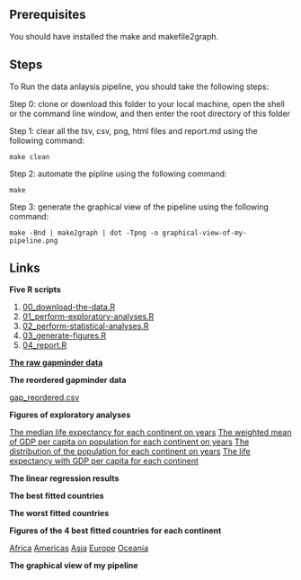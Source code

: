 ## Prerequisites
You should have installed the make and makefile2graph.

## Steps
To Run the data anlaysis pipeline, you should take the following steps:

Step 0: clone or download this folder to your local machine, open the shell or the command line window, and then enter the root directory of this folder

Step 1: clear all the tsv, csv, png, html files and report.md using the following command:

```
make clean
```

Step 2: automate the pipline using the following command:

```
make
```

Step 3: generate the graphical view of the pipeline using the following command:

```
make -Bnd | make2graph | dot -Tpng -o graphical-view-of-my-pipeline.png
```

## Links
**Five R scripts**

1. [00_download-the-data.R](00_download-the-data.R)
2. [01_perform-exploratory-analyses.R](01_perform-exploratory-analyses.R)
3. [02_perform-statistical-analyses.R](02_perform-statistical-analyses.R)
4. [03_generate-figures.R](03_generate-figures.R)
5. [04_report.R](04_report.R)

[**The raw gapminder data**](gapminder.tsv)

**The reordered gapminder data**

[gap_reordered.csv](gap_reordered.csv)

**Figures of exploratory analyses**

[The median life expectancy for each continent on years](lifeExp_continent.png)
[The weighted mean of GDP per capita on population for each continent on years](gdpPercap_continent.png)
[The distribution of the population for each continent on years](pop_continent.png)
[The life expectancy with GDP per capita for each continent](lifeExp_gdpPercap.png)

**The linear regression results**

[](fit_result.csv)

**The best fitted countries**

[](best_countries.csv)

**The worst fitted countries**

[](worst_countries.csv)

**Figures of the 4 best fitted countries for each continent**

[Africa](Africa.png)
[Americas](Americas.png)
[Asia](Asia.png)
[Europe](Europe.png)
[Oceania](Oceania.png)

**The graphical view of my pipeline**

[](graphical-view-of-my-pipeline.png)